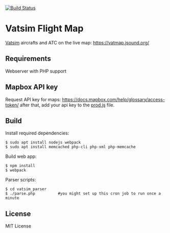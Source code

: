 [![Build Status](https://travis-ci.org/Iunusov/Vatsim-Flight-Map.svg?branch=master)](https://travis-ci.org/Iunusov/Vatsim-Flight-Map)

# Vatsim Flight Map
[Vatsim](https://wikipedia.org/wiki/VATSIM) aircrafts and ATC on the live map:
https://vatmap.jsound.org/

## Requirements
Webserver with PHP support

## Mapbox API key

Request API key for maps:
https://docs.mapbox.com/help/glossary/access-token/
after that, add your api key to the [prod.js](https://github.com/Iunusov/Vatsim-Flight-Map/blob/master/prod.js) file.

## Build

Install required dependencies:

    $ sudo apt install nodejs webpack
    $ sudo apt install memcached php-cli php-xml php-memcache

Build web app:

    $ npm install
    $ webpack

Parser scripts:

    $ cd vatsim_parser
    $ ./parse.php          #you might set up this cron job to run once a minute

## License

MIT License
